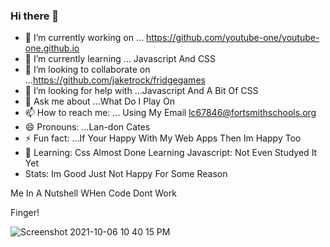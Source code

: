 ### Hi there 👋
- 🔭 I’m currently working on ... https://github.com/youtube-one/youtube-one.github.io
- 🌱 I’m currently learning ... Javascript And CSS
- 👯 I’m looking to collaborate on ...https://github.com/jaketrock/fridgegames
- 🤔 I’m looking for help with ...Javascript And A Bit Of CSS
- 💬 Ask me about ...What Do I Play On
- 📫 How to reach me: ... Using My Email lc67846@fortsmithschools.org
- 😄 Pronouns: ...Lan-don Cates
- ⚡ Fun fact: ...If Your Happy With My Web Apps Then Im Happy Too
- 🥰 Learning: Css Almost Done Learning Javascript: Not Even Studyed It Yet
- Stats: Im Good Just Not Happy For Some Reason

Me In A Nutshell WHen Code Dont Work

Finger!

![Screenshot 2021-10-06 10 40 15 PM](https://user-images.githubusercontent.com/64691261/136316752-6905100a-e976-497f-93b0-5949d78b1af0.png)
